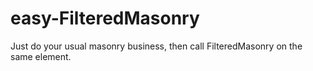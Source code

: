 # easy-FilteredMasonry
Just do your usual masonry business, then call FilteredMasonry on the same element.
